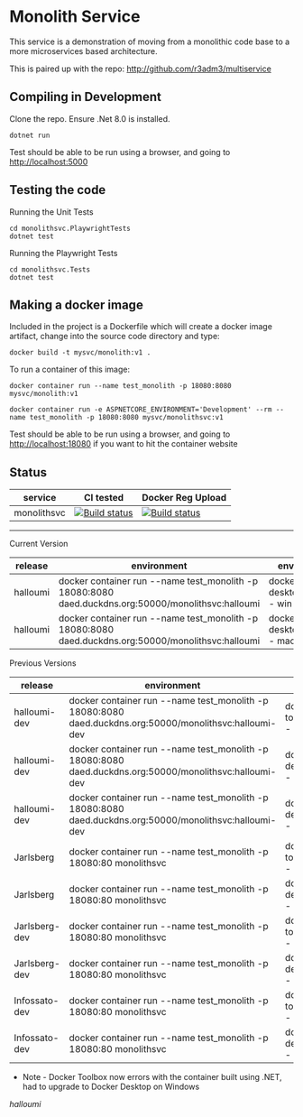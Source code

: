 # Monolith Service

This service is a demonstration of moving from a monolithic code base to a more microservices based architecture.

This is paired up with the repo: <http://github.com/r3adm3/multiservice>

## Compiling in Development

Clone the repo. Ensure .Net 8.0 is installed.

```dotnetcore
dotnet run
```

Test should be able to be run using a browser, and going to <http://localhost:5000>

## Testing the code

Running the Unit Tests

```dotnetcore
cd monolithsvc.PlaywrightTests
dotnet test
```

Running the Playwright Tests


```dotnetcore
cd monolithsvc.Tests
dotnet test
```
## Making a docker image

Included in the project is a Dockerfile which will create a docker image artifact, change into the source code directory and type:

```docker
docker build -t mysvc/monolith:v1 .
```

To run a container of this image:

```docker (production)
docker container run --name test_monolith -p 18080:8080 mysvc/monolith:v1
```

```docker (development)
docker container run -e ASPNETCORE_ENVIRONMENT='Development' --rm --name test_monolith -p 18080:8080 mysvc/monolithsvc:v1
```

Test should be able to be run using a browser, and going to <http://localhost:18080> if you want to hit the container website

## Status

| service | CI tested | Docker Reg Upload |
| ----------- | ----------- | ----------- |
| monolithsvc |[![Build status](https://techfrontier.visualstudio.com/dockerOrchestrationExperiment/_apis/build/status/monolithsvc/1.%20compile%20and%20test%20(mono))](https://techfrontier.visualstudio.com/dockerOrchestrationExperiment/_build/latest?definitionId=13)|[![Build status](https://techfrontier.visualstudio.com/dockerOrchestrationExperiment/_apis/build/status/monolithsvc/2.%20docker%20build%20(mono))](https://techfrontier.visualstudio.com/dockerOrchestrationExperiment/_build/latest?definitionId=12)|

---  

Current Version

| release | environment | env | Date | status
| ----------- | ----------- | ----------- | ----------- | ----------- |
| halloumi | docker container run --name test_monolith -p 18080:8080 daed.duckdns.org:50000/monolithsvc:halloumi | docker desktop - win | 2023-10-02 | success
| halloumi | docker container run --name test_monolith -p 18080:8080 daed.duckdns.org:50000/monolithsvc:halloumi | docker desktop - mac | 2023-10-02 | success

Previous Versions

| release | environment | env | Date | status
| ----------- | ----------- | ----------- | ----------- | ----------- |
| halloumi-dev | docker container run --name test_monolith -p 18080:8080 daed.duckdns.org:50000/monolithsvc:halloumi-dev | docker toolbox - win | 2023-10-xx | fail *
| halloumi-dev | docker container run --name test_monolith -p 18080:8080 daed.duckdns.org:50000/monolithsvc:halloumi-dev | docker desktop - win | 2023-10-01 | success
| halloumi-dev | docker container run --name test_monolith -p 18080:8080 daed.duckdns.org:50000/monolithsvc:halloumi-dev | docker desktop - mac | 2023-10-01 | success
| Jarlsberg | docker container run --name test_monolith -p 18080:80 monolithsvc | docker toolbox - win | 2023-09-30 | success
| Jarlsberg | docker container run --name test_monolith -p 18080:80 monolithsvc | docker desktop - mac | 2023-09-30 | success
| Jarlsberg-dev | docker container run --name test_monolith -p 18080:80 monolithsvc | docker toolbox - win | 2023-09-30 | success
| Jarlsberg-dev | docker container run --name test_monolith -p 18080:80 monolithsvc | docker desktop - mac | 2023-09-30 | success
| Infossato-dev | docker container run --name test_monolith -p 18080:80 monolithsvc | docker toolbox - win | | success | 
| Infossato-dev | docker container run --name test_monolith -p 18080:80 monolithsvc | docker desktop - mac | 2021-03-17 | success

* Note - Docker Toolbox now errors with the container built using .NET, had to upgrade to Docker Desktop on Windows

*halloumi*

